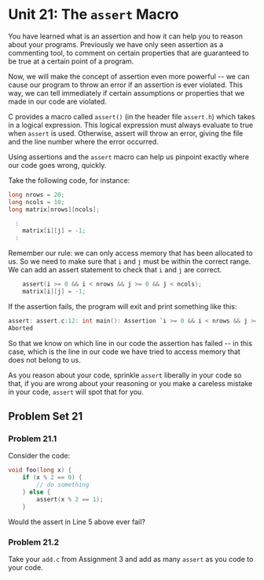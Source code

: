 # Unit 21: The `assert` Macro

You have learned what is an assertion and how it can help you to reason about your programs.  Previously we have only seen assertion as a commenting tool, to comment on certain properties that are guaranteed to be true at a certain point of a program.

Now, we will make the concept of assertion even more powerful -- we can cause our program to throw an error if an assertion is ever violated.  This way, we can tell immediately if certain assumptions or properties that we made in our code are violated.

C provides a macro called `assert()` (in the header file `assert.h`)  which takes in a logical expression.  This logical expression must always evaluate to true when `assert` is used.  Otherwise, assert will throw an error, giving the file and the line number where the error occurred.

Using assertions and the `assert` macro can help us pinpoint exactly where our code goes wrong, quickly.

Take the following code, for instance:

```C
long nrows = 20;
long ncols = 10;
long matrix[nrows][ncols];

  :
    matrix[i][j] = -1;
  :
```

Remember our rule: we can only access memory that has been allocated to us.  So we need to make sure that `i` and `j` must be within the correct range.  We can add an assert statement to check that `i` and `j` are correct.

```C
    assert(i >= 0 && i < nrows && j >= 0 && j < ncols);
    matrix[i][j] = -1;
```

If the assertion fails, the program will exit and print something like this:

```C
assert: assert.c:12: int main(): Assertion `i >= 0 && i < nrows && j >= 0 && j < ncols' failed.
Aborted
```

So that we know on which line in our code the assertion has failed -- in this case, which is the line in our code we have tried to access memory that does not belong to us.

As you reason about your code, sprinkle `assert` liberally in your code so that, if you are wrong about your reasoning or you make a careless mistake in your code, `assert` will spot that for you.

## Problem Set 21
### Problem 21.1

Consider the code:
```C
void foo(long x) {
    if (x % 2 == 0) {
        // do something
    } else {
        assert(x % 2 == 1);
    }
```

Would the assert in Line 5 above ever fail?

### Problem 21.2

Take your `add.c` from Assignment 3 and add as many `assert` as you code to your code.  
